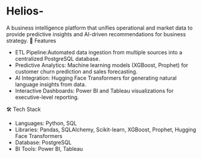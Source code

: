 # Helios-
A business intelligence platform that unifies operational and market data to provide predictive insights and AI-driven recommendations for business strategy.
🚀 Features
- ETL Pipeline:Automated data ingestion from multiple sources into a centralized PostgreSQL database.
- Predictive Analytics: Machine learning models (XGBoost, Prophet) for customer churn prediction and sales forecasting.
- AI Integration: Hugging Face Transformers for generating natural language insights from data.
- Interactive Dashboards: Power BI and Tableau visualizations for executive-level reporting.

🛠️ Tech Stack
- Languages: Python, SQL
- Libraries: Pandas, SQLAlchemy, Scikit-learn, XGBoost, Prophet, Hugging Face Transformers
- Database: PostgreSQL
- BI Tools: Power BI, Tableau
